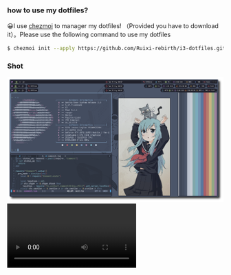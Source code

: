 ### how to use my dotfiles?

😀I use [chezmoi](https://github.com/twpayne/chezmoi) to manager my dotfiles! （Provided you have to download it）。Please use the following command to use my dotfiles
```bash
$ chezmoi init --apply https://github.com/Ruixi-rebirth/i3-dotfiles.git
```

### Shot
![](./des.png)
![](./a.mp4)

